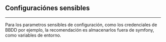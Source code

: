 ## Configuraciónes sensibles
---------------------------

Para los parametros sensibles de configuración, como los credenciales de BBDD por ejemplo, 
la recomendación es almacenarlos fuera de symfony, como variables de entorno. 

